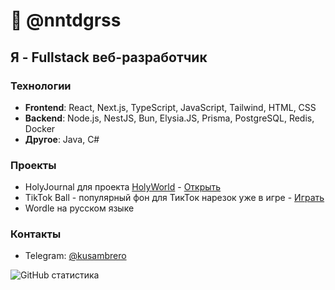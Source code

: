 # 👋 @nntdgrss

## Я - Fullstack веб-разработчик

### Технологии
- **Frontend**: React, Next.js, TypeScript, JavaScript, Tailwind, HTML, CSS
- **Backend**: Node.js, NestJS, Bun, Elysia.JS, Prisma, PostgreSQL, Redis, Docker
- **Другое**: Java, C#

### Проекты
- HolyJournal для проекта [HolyWorld](https://holyworld.ru/) - [Открыть](https://journal.holyworld.me/)
- TikTok Ball - популярный фон для ТикТок нарезок уже в игре - [Играть](https://tiktok-ball.vercel.app/)
- Wordle на русском языке

### Контакты
- Telegram: [@kusambrero](https://t.me/kusambrero)

![GitHub статистика](https://github-readme-stats.vercel.app/api/top-langs/?username=nntdgrss&layout=compact&theme=dark)
